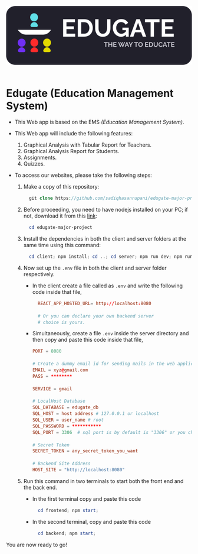 <div align="left"><img src="./client/assets/logo/edugate-logo-white-theme.svg" /></div>
<br />

# Edugate (Education Management System)

- This Web app is based on the EMS _(Education Management System)_.

- This Web app will include the following features:

  1. Graphical Analysis with Tabular Report for Teachers.
  2. Graphical Analysis Report for Students.
  3. Assignments.
  4. Quizzes.

- To access our websites, please take the following steps:

  1. Make a copy of this repository:

      ```php
        git clone https://github.com/sadiqhasanrupani/edugate-major-project.git
      ```

  2. Before proceeding, you need to have nodejs installed on your PC; if not, download it from this [link](https://nodejs.org/en/):

      ```powershell
        cd edugate-major-project
      ```

  3. Install the dependencies in both the client and server folders at the same time using this command:

      ```powershell
        cd client; npm install; cd ..; cd server; npm run dev; npm run build
      ```

  4. Now set up the `.env` file in both the client and server folder respectively.  
      
      - In the client create a file called as `.env` and write the following code inside that file,
        ```TOML
          REACT_APP_HOSTED_URL= http://localhost:8080

          # Or you can declare your own backend server 
          # choice is yours.
        ```

      - Simultaneously, create a file `.env` inside the server directory and then copy and paste this code inside that file,
      
        ```TOML
        PORT = 8080
        
        # Create a dummy email id for sending mails in the web application
        EMAIL = xyz@gmail.com
        PASS = ********

        SERVICE = gmail

        # LocalHost Database
        SQL_DATABASE = edugate_db
        SQL_HOST = host address # 127.0.0.1 or localhost
        SQL_USER = user_name # root
        SQL_PASSWORD = ***********
        SQL_PORT = 3306  # sql port is by default is "3306" or you change it, then write here.

        # Secret Token
        SECRET_TOKEN = any_secret_token_you_want

        # Backend Site Address
        HOST_SITE = "http://localhost:8080"
        ```

  5. Run this command in two terminals to start both the front end and the back end.

      - In the first terminal copy and paste this code
        ```powershell
          cd frontend; npm start;
        ```
      - In the second terminal, copy and paste this code
        ```powershell
          cd backend; npm start;
        ```

You are now ready to go!